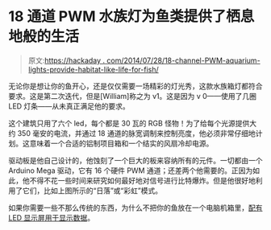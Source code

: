 # 18 通道 PWM 水族灯为鱼类提供了栖息地般的生活

> 原文:[https://hackaday . com/2014/07/28/18-channel-PWM-aquarium-lights-provide-habitat-like-life-for-fish/](https://hackaday.com/2014/07/28/18-channel-pwm-aquarium-lights-provide-habitat-like-life-for-fish/)

无论你是想让你的鱼开心，还是仅仅需要一场精彩的灯光秀，这款水族箱灯都符合要求。这是第二次迭代，但是[William]称之为 v1。这是因为 v 0——使用了几圈 LED 灯条——从未真正满足他的要求。

这个建筑只用了六个 led，每个都是 30 瓦的 RGB 怪物！为了给每个光源提供大约 350 毫安的电流，并通过 18 通道的脉宽调制来控制亮度，他必须非常仔细地计划。这意味着一个合适的铝制项目箱和一个结实的风扇冷却电源。

驱动板是他自己设计的，他蚀刻了一个巨大的板来容纳所有的元件。一切都由一个 Arduino Mega 驱动，它有 16 个硬件 PWM 通道；还差两个他需要的。正因为如此，他不得不花一些时间来研究如何最好地对信号进行比特爆炸。但是他很好地利用了它们，比如上图所示的“日落”或“彩虹”模式。

如果你需要一些不那么传统的东西，为什么不把你的鱼放在一个电脑机箱里，[配有 LED 显示屏用于显示数据](http://hackaday.com/2013/11/15/automated-aquarium-is-kitchen-sinky/)。